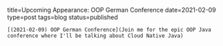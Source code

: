 
title=Upcoming Appearance: OOP German Conference
date=2021-02-09
type=post
tags=blog
status=published
~~~~~~
[(2021-02-09) OOP German Conference](Join me for the epic OOP Java conference where I'll be talking about Cloud Native Java) 
            